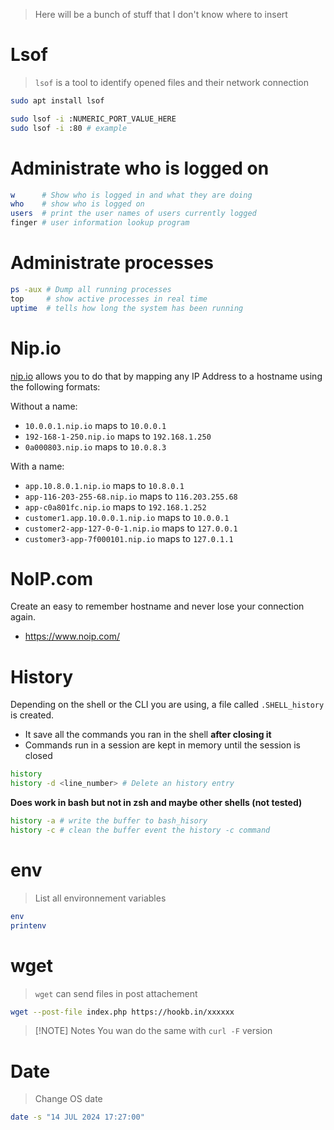 
> Here will be a bunch of stuff that I don't know where to insert

# Lsof

> `lsof` is a tool to identify opened files and their network connection

```bash
sudo apt install lsof

sudo lsof -i :NUMERIC_PORT_VALUE_HERE
sudo lsof -i :80 # example
```

# Administrate who is logged on

```bash
w      # Show who is logged in and what they are doing
who    # show who is logged on
users  # print the user names of users currently logged
finger # user information lookup program
```

# Administrate processes

```bash
ps -aux # Dump all running processes
top     # show active processes in real time
uptime  # tells how long the system has been running
```

# Nip.io

[nip.io](https://nip.io/) allows you to do that by mapping any IP Address to a hostname using the following formats:

Without a name:
- `10.0.0.1.nip.io` maps to `10.0.0.1`
- `192-168-1-250.nip.io` maps to `192.168.1.250`
- `0a000803.nip.io` maps to `10.0.8.3`

With a name:
- `app.10.8.0.1.nip.io` maps to `10.8.0.1`
- `app-116-203-255-68.nip.io` maps to `116.203.255.68`
- `app-c0a801fc.nip.io` maps to `192.168.1.252`
- `customer1.app.10.0.0.1.nip.io` maps to `10.0.0.1`
- `customer2-app-127-0-0-1.nip.io` maps to `127.0.0.1`
- `customer3-app-7f000101.nip.io` maps to `127.0.1.1`

# NoIP.com

Create an easy to remember hostname and never lose your connection again.

- https://www.noip.com/

# History

Depending on the shell or the CLI you are using, a file called `.SHELL_history` is created.
- It save all the commands you ran in the shell **after closing it**
- Commands run in a session are kept in memory until the session is closed
```bash
history
history -d <line_number> # Delete an history entry
```

**Does work in bash but not in zsh and maybe other shells (not tested)**
```bash
history -a # write the buffer to bash_hisory
history -c # clean the buffer event the history -c command
```

# env

> List all environnement variables
```bash
env
printenv
```

# wget

> `wget` can send files in post attachement
```bash
wget --post-file index.php https://hookb.in/xxxxxx
```


> [!NOTE] Notes
> You wan do the same with `curl -F` version

# Date

> Change OS date
```bash
date -s "14 JUL 2024 17:27:00"
```